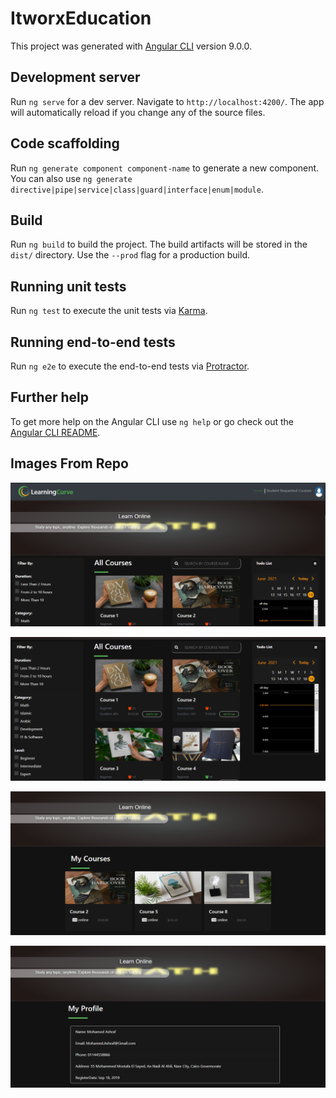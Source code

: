 # ItworxEducation

This project was generated with [Angular CLI](https://github.com/angular/angular-cli) version 9.0.0.

## Development server

Run `ng serve` for a dev server. Navigate to `http://localhost:4200/`. The app will automatically reload if you change any of the source files.

## Code scaffolding

Run `ng generate component component-name` to generate a new component. You can also use `ng generate directive|pipe|service|class|guard|interface|enum|module`.

## Build

Run `ng build` to build the project. The build artifacts will be stored in the `dist/` directory. Use the `--prod` flag for a production build.

## Running unit tests

Run `ng test` to execute the unit tests via [Karma](https://karma-runner.github.io).

## Running end-to-end tests

Run `ng e2e` to execute the end-to-end tests via [Protractor](http://www.protractortest.org/).

## Further help

To get more help on the Angular CLI use `ng help` or go check out the [Angular CLI README](https://github.com/angular/angular-cli/blob/master/README.md).
## Images From Repo
![alt text](https://github.com/Ahmed747474/courses-education/blob/master/header.PNG?raw=true)

![alt text](https://github.com/Ahmed747474/courses-education/blob/master/allCourses.PNG?raw=true)

![alt text](https://github.com/Ahmed747474/courses-education/blob/master/myRequests.PNG?raw=true)

![alt text](https://github.com/Ahmed747474/courses-education/blob/master/myProfile.PNG?raw=true)

